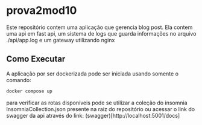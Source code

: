 # prova2mod10

Este repositório contem uma aplicação que gerencia blog post. Ela contem uma api em fast api, um sistema de logs que guarda informações no arquivo ./api/app.log e um gateway utilizando nginx

## Como Executar

A aplicação por ser dockerizada pode ser iniciada usando somente o comando:

```bash
docker compose up
```

para verificar as rotas disponíveis pode se utilizar a coleção do insomnia InsomniaCollection.json presente na raiz do repositório ou acessar o link do swagger da api através do link:
(swagger)[http://localhost:5001/docs]